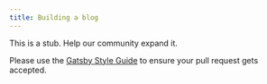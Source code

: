```yaml
---
title: Building a blog
---
```


This is a stub. Help our community expand it.

Please use the [Gatsby Style Guide](/docs/docs/gatsby-style-guide.md) to ensure your
pull request gets accepted.
